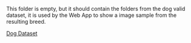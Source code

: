 This folder is empty, but it should contain the folders from the dog valid dataset, it is used by the Web App to show a image sample from the resulting breed.

[Dog Dataset](https://s3-us-west-1.amazonaws.com/udacity-aind/dog-project/dogImages.zip)

